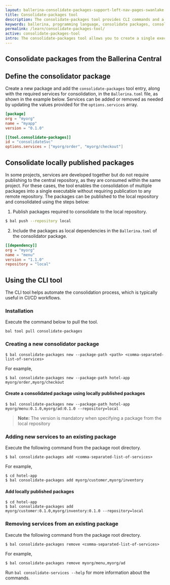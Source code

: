 ```yaml
---
layout: ballerina-consolidate-packages-support-left-nav-pages-swanlake
title: Consolidate-packages tool
description: The consolidate-packages tool provides CLI commands and a build tool to consolidate services into a single executable.
keywords: ballerina, programming language, consolidate packages, consolidate-packages, monolith
permalink: /learn/consolidate-packages-tool/
active: consolidate-packages-tool
intro: The consolidate-packages tool allows you to create a single executable by combining multiple services. These services can either be pulled from Ballerina Central or used directly from your project setup without needing to publish them externally.
---
```


## Consolidate packages from the Ballerina Central

## Define the consolidator package
Create a new package and add the `consolidate-packages` tool entry, along with the required services for consolidation, in the `Ballerina.toml` file, as shown in the example below. Services can be added or removed as needed by updating the values provided for the `options.services` array.

```toml
[package]
org = "myorg"
name = "myapp"
version = "0.1.0"

[[tool.consolidate-packages]]
id = "consolidateSvc"
options.services = ["myorg/order", "myorg/checkout"]
```

## Consolidate locally published packages

In some projects, services are developed together but do not require publishing to the central repository, as they are consumed within the same project. For these cases, the tool enables the consolidation of multiple packages into a single executable without requiring publication to any remote repository. The packages can be published to the local repository and consolidated using the steps below:

1. Publish packages required to consolidate to the local repository.

```bash
$ bal push --repository local
```

2. Include the packages as local dependencies in the `Ballerina.toml` of the consolidator package.

```toml
[[dependency]]
org = "myorg"
name = "menu"
version = "1.1.0"
repository = "local"
```

## Using the CLI tool

The CLI tool helps automate the consolidation process, which is typically useful in CI/CD workflows.

### Installation

Execute the command below to pull the tool.

```
bal tool pull consolidate-packages
```

### Creating a new consolidator package

```
$ bal consolidate-packages new --package-path <path> <comma-separated-list-of-services> 
```

For example,

```
$ bal consolidate-packages new --package-path hotel-app myorg/order,myorg/checkout
```

#### Create a consolidated package using locally published packages

```
$ bal consolidate-packages new --package-path hotel-app myorg/menu:0.1.0,myorg/ad:0.1.0 --repository=local
```
>**Note:** The version is mandatory when specifying a package from the local repository

### Adding new services to an existing package

Execute the following command from the package root directory.

```
$ bal consolidate-packages add <comma-separated-list-of-services>
```

For example,

```
$ cd hotel-app
$ bal consolidate-packages add myorg/customer,myorg/inventory
```

#### Add locally published packages

```
$ cd hotel-app
$ bal consolidate-packages add myorg/customer:0.1.0,myorg/inventory:0.1.0 --repository=local
```

### Removing services from an existing package
Execute the following command from the package root directory.

```
$ bal consolidate-packages remove <comma-separated-list-of-services>
```

For example,

```
$ bal consolidate-packages remove myorg/menu,myorg/ad
```

Run `bal consolidate-services --help` for more information about the commands. 
